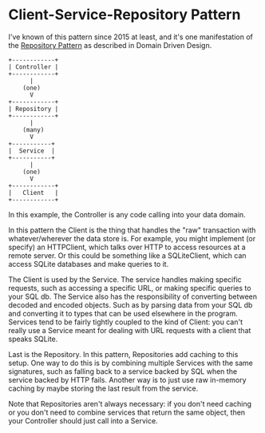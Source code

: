 # Client-Service-Repository Pattern

I've known of this pattern since 2015 at least, and it's one manifestation of the <a href="https://martinfowler.com/eaaCatalog/repository.html" data-proofer-ignore>Repository Pattern</a> as described in Domain Driven Design.

```
+------------+
| Controller |
+------------+
      |
    (one)
      V
+------------+
| Repository |
+------------+
      |
    (many)
      V
+-----------+
|  Service  |
+-----------+
      |
    (one)
      V
+------------+
|   Client   |
+------------+
```

In this example, the Controller is any code calling into your data domain.

In this pattern the Client is the thing that handles the "raw" transaction with whatever/wherever the data store is. For example, you might implement (or specify) an HTTPClient, which talks over HTTP to access resources at a remote server. Or this could be something like a SQLiteClient, which can access SQLite databases and make queries to it.

The Client is used by the Service. The service handles making specific requests, such as accessing a specific URL, or making specific queries to your SQL db. The Service also has the responsibility of converting between decoded and encoded objects. Such as by parsing data from your SQL db and converting it to types that can be used elsewhere in the program. Services tend to be fairly tightly coupled to the kind of Client: you can't really use a Service meant for dealing with URL requests with a client that speaks SQLite.

Last is the Repository. In this pattern, Repositories add caching to this setup. One way to do this is by combining multiple Services with the same signatures, such as falling back to a service backed by SQL when the service backed by HTTP fails. Another way is to just use raw in-memory caching by maybe storing the last result from the service.

Note that Repositories aren't always necessary: if you don't need caching or you don't need to combine services that return the same object, then your Controller should just call into a Service.